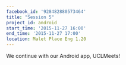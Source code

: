 ```yaml
---
facebook_id: '928482880573464'
title: "Session 5"
project_id: android
start_time: '2015-11-27 16:00'
end_time: '2015-11-27 17:00'
location: Malet Place Eng 1.20
---
```


We continue with our Android app, UCLMeets!
